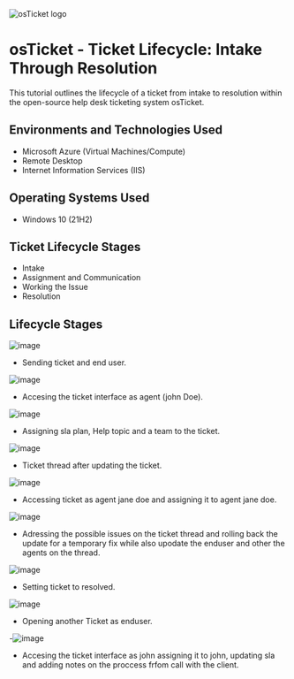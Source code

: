 <img src="https://i.imgur.com/Clzj7Xs.png" alt="osTicket logo"/>
</p>

<h1>osTicket - Ticket Lifecycle: Intake Through Resolution</h1>
This tutorial outlines the lifecycle of a ticket from intake to resolution within the open-source help desk ticketing system osTicket.<br />


<h2>Environments and Technologies Used</h2>

- Microsoft Azure (Virtual Machines/Compute)
- Remote Desktop
- Internet Information Services (IIS)

<h2>Operating Systems Used </h2>

- Windows 10</b> (21H2)

<h2>Ticket Lifecycle Stages</h2>

- Intake
- Assignment and Communication
- Working the Issue
- Resolution

<h2>Lifecycle Stages</h2>

![image](https://github.com/user-attachments/assets/e3eaf097-3875-4ca7-bd17-8def4bd4513a)

- Sending ticket and end user.

![image](https://github.com/user-attachments/assets/3e29a6ed-ad12-4a6c-8bbe-86d1143c6c93)

- Accesing the ticket interface as agent (john Doe).

![image](https://github.com/user-attachments/assets/f94ba020-1553-41ef-a708-66f6f16eae99)

- Assigning sla plan, Help topic and a team to the ticket.

![image](https://github.com/user-attachments/assets/4718a0a1-a796-4c90-8dd9-6502a1055aca)

- Ticket thread after updating the ticket.

![image](https://github.com/user-attachments/assets/8bbdd102-92fd-45dd-9f6a-484cea6fb7f5)

- Accessing ticket as agent jane doe and assigning it to agent jane doe.

![image](https://github.com/user-attachments/assets/50ab59df-7d95-4157-a651-8c637f14ece5)

- Adressing the possible issues on the ticket thread and rolling back the update for a temporary fix while also upodate the enduser and other the agents on the thread.

![image](https://github.com/user-attachments/assets/afa2ce97-b2ed-4c71-a17e-4648087d8ac5)

- Setting ticket to resolved.

![image](https://github.com/user-attachments/assets/dd9802b2-6d34-48d7-bec3-8d2b2c36a6d1)

- Opening another Ticket as enduser.

-![image](https://github.com/user-attachments/assets/7596b4fd-18eb-4fbe-8d2d-debb80f7cd31)

- Accesing the ticket interface as john assigning it to john, updating sla and adding notes on the proccess frfom call with the client.
